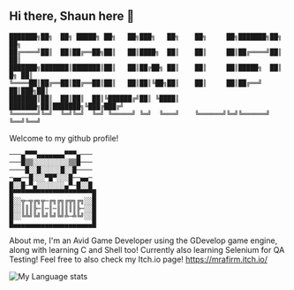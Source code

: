 ## Hi there, Shaun here 👋

    ███████╗██╗  ██╗ █████╗ ██╗   ██╗███╗   ██╗    ██╗     ██╗███████╗██╗    ██╗
    ██╔════╝██║  ██║██╔══██╗██║   ██║████╗  ██║    ██║     ██║██╔════╝██║    ██║
    ███████╗███████║███████║██║   ██║██╔██╗ ██║    ██║     ██║█████╗  ██║ █╗ ██║
    ╚════██║██╔══██║██╔══██║██║   ██║██║╚██╗██║    ██║     ██║██╔══╝  ██║███╗██║
    ███████║██║  ██║██║  ██║╚██████╔╝██║ ╚████║    ███████╗██║███████╗╚███╔███╔╝
    ╚══════╝╚═╝  ╚═╝╚═╝  ╚═╝ ╚═════╝ ╚═╝  ╚═══╝    ╚══════╝╚═╝╚══════╝ ╚══╝╚══╝ 
                                                                                

Welcome to my github profile!


    ───▄▀▀▀▄▄▄▄▄▄▄▀▀▀▄───
    ───█▒▒░░░░░░░░░▒▒█───
    ────█░░█░░░░░█░░█────
    ─▄▄──█░░░▀█▀░░░█──▄▄─
    █░░█─▀▄░░░░░░░▄▀─█░░█
    █▀▀▀▀▀▀▀▀▀▀▀▀▀▀▀▀▀▀▀▀█
    █░░╦─╦╔╗╦─╔╗╔╗╔╦╗╔╗░░█
    █░░║║║╠─║─║─║║║║║╠─░░█
    █░░╚╩╝╚╝╚╝╚╝╚╝╩─╩╚╝░░█
    █▄▄▄▄▄▄▄▄▄▄▄▄▄▄▄▄▄▄▄▄█

About me, I'm an Avid Game Developer using the GDevelop game engine, along with learning C and Shell too! Currently also learning Selenium for QA Testing!
Feel free to also check my Itch.io page!
https://mrafirm.itch.io/

![My Language stats](https://github-readme-stats-eight-theta.vercel.app/api/top-langs/?username=MrAFirm&layout=compact&langs_count=8&hide_border=true)
<br />
<!--
**MrAFirm/MrAFirm** is a ✨ _special_ ✨ repository because its `README.md` (this file) appears on your GitHub profile.

Here are some ideas to get you started:

- 🔭 I’m currently working on ...
- 🌱 I’m currently learning ...
- 👯 I’m looking to collaborate on ...
- 🤔 I’m looking for help with ...
- 💬 Ask me about ...
- 📫 How to reach me: ...
- 😄 Pronouns: ...
- ⚡ Fun fact: ...
-->
